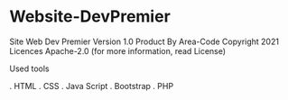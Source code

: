 # Website-DevPremier

Site Web Dev Premier Version 1.0 Product By Area-Code Copyright 2021 Licences Apache-2.0 (for more information, read License)

Used tools

. HTML . CSS . Java Script . Bootstrap . PHP

